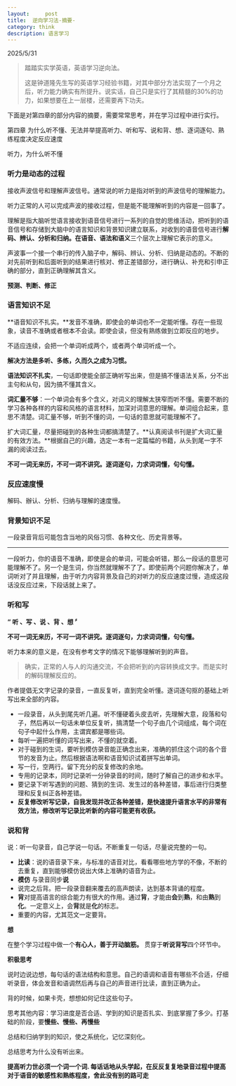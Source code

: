 ```yaml
---
layout:     post
title:  逆向学习法-摘要-     
category: think
description: 语言学习
---
```

2025/5/31
> 踏踏实实学英语，英语学习逆向法。
>
> 这是钟道隆先生写的英语学习经验书籍，对其中部分方法实现了一个月之后，听力能力确实有所提升。说实话，自己只是实行了其精髓的30%的功力，如果想要在上一层楼，还需要再下功夫。

下面是对第四章的部分内容的摘要，需要常常思考，并在学习过程中进行实行。

第四章 为什么听不懂、无法并举提高听力、听和写、说和背、想、逐词逐句、熟练程度决定反应速度

听力，为什么听不懂

### **听力是动态的过程**

接收声波信号和理解声波信号。通常说的听力是指对听到的声波信号的理解能力。

听力正常的人可以完成声波的接收过程，但是能不能理解听到的内容是一回事了。

理解是指大脑听觉语言接收到语音信号进行一系列的自觉的思维活动，把听到的语音信号和存储到大脑中的语言知识和背景知识建立联系，对收到的语音信号进行**解码、辨认、分析和归纳。在语音、语法和语义**三个层次上理解它表示的意义。

声波事一个接一个串行的传入脑子中，解码、辨认、分析、归纳是动态的。不断的对先前听到和后面听到的结果进行核对、修正差错部分，进行确认、补充和引申正确的部分，直到正确理解其含义。

**预测、判断、修正**

### 语言知识不足

**语音知识不扎实。**发音不准确，即使会的单词也不一定能听懂。存在一些现象，读音不准确或者根本不会读。即使会读，但没有熟练做到立即反应的地步。

不适应连续，会把一个单词听成两个，或者两个单词听成一个。

**解决方法是多听、多练，久而久之成为习惯。**

**语法知识不扎实**，一句话即使能全部正确听写出来，但是搞不懂语法关系，分不出主句和从句，因为搞不懂其含义。

**词汇量不够**：一个单词会有多个含义，对词义的理解太狭窄而听不懂。需要不断的学习各种各样的内容和风格的语言材料，加深对词意思的理解。单词组合起来，意思不清楚。词汇量不够，听到不懂的词，一句话的意思就可能理解不了。

扩大词汇量，尽量把碰到的各种生词都搞清楚了。**认真阅读书刊是扩大词汇量的有效方法。**根据自己的兴趣，选定一本有一定篇幅的书籍，从头到尾一字不漏的阅读过去。

**不可一词无来历，不可一词不讲究。逐词逐句，力求词词懂，句句懂。**

### 反应速度慢

解码、辦认、分析、归纳与理解的速度慢。

### 背景知识不足

一段录音背后可能包含当地的风俗习惯、各种文化、历史背景等。

---

一段听力，你的语音不准确，即使是会的单词，可能会听错，那么一段话的意思可能理解不了。另一个是生词，你当然就理解不了了。即使前两个问题你解决了，单词听对了并且理解，由于听力内容背景及自己的对听力的反应速度过慢，造成这段话没反应过来，下段话就上来了。

### 听和写

**“ 听 、写 、说 、背 、想 〞**

**不可一词无来历，不可一词不讲究。逐词逐句，力求词词懂，句句懂。**

听力本来的意义是，在没有参考文字的情况下能够理解听到的声音。

> 确实，正常的人与人的沟通交流，不会把听到的内容转换成文字。而是实时的解码理解反应的。

作者提倡无文字记录的录音，一直反复听，直到完全听懂。逐词逐句抠的基础上听写出来全部的内容。

- 一段录音，从头到尾先听几遍。听不懂硬着头皮去听，先理解大意，段落和句子，然后再以一句话未单位反复听，搞清楚一个句子由几个词组成，每个词在句子中起什么作用，主谓宾都是哪些词。
- 每听一遍把听懂的词写出来，不懂的就空着。
- 对于碰到的生词，要听到模仿录音能正确念出来，准确的抓住这个词的各个音节的发音为止。然后根据语法啊和语音知识试着拼写出单词。
- 写一行，空两行。留下充分的反复修改的余地。
- 专用的记录本，同时记录听一分钟录音的时间，随时了解自己的进步和水平。
- 要记录下听写遇到的问题、猜到的生词、发生过的各种差错，事后进行归类整理和反复纠正各种差错。
- **反复修改听写记录，自我发现并改正各种差错，是快速提升语言水平的非常有效方法，修改听写记录比听新的内容可能更有收获。**

### 说和背

说：听一句录音，自己学说一句话。不断重复一句话，尽量说完整的一句。

- **比读**：说的语音录下来，与标准的语音对比，看看哪些地方学的不像，不断的去重复，直到能够模仿说出大体上准确的语音为止。
- **模仿** 与录音同步**说**
- 说完之后背。把一段录音翻来覆去的高声朗读，达到基本背诵的程度。
- **背**对提高语言的综合能力有很大的作用。通过**背**，才能由**会**到**熟**，和由**熟**到**化**。一定意义上，会**背**就是**化**的标志。
- 重要的内容，尤其范文一定要背。

**想**

在整个学习过程中做一个**有心人，善于开动脑筋。** 贯穿于**听说背写**四个环节中。

**积极思考**

说时边说边想，每句话的语法结构和意思。自己的语调和语音有哪些不合适，仔细听录音，体会发音和语调然后再与自己的声音进行比读，直到正确为止。

背的时候，如果卡壳，想想如何记住这些句子。

思考其他内容：学习进度是否合适、学到的知识是否扎实、到底掌握了多少。打基础的阶段，要**慢些、慢些、再慢些**

总结和归纳学到的知识，使之系统化，记忆深刻化。

总结思考为什么没有听出来。

**提高听力世必须一个词一个词. 每话话地从头学起，在反反复复地录音过程中提高对于语音的敏感性和熟练程度，舍此没有别的路可走**

